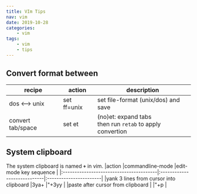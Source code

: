 ```yaml
---
title: VIm Tips
nav: vim
date: 2019-10-28
categories:
    - vim
tags:
    - vim
    - tips
---
```


## Convert format between 
|recipe              |action         |description                |
|--------------------|---------------|---------------------------|
|dos <--> unix       |set ff=unix    |set file-format (unix/dos) and save   |
|convert tab/space   |set et         |(no)et: expand tabs<br/> then run ``retab`` to apply convertion|

## System clipboard

The system clipboard is named **``+``** in vim.
|action                                   |commandline-mode             |edit-mode key sequence  |
|:----------------------------------------|:----------------------------|:-----------------------|
|yank 3 lines from cursor into clipboard  |3ya+                         |"+3yy                   |
|paste after cursor from clipboard        |                             |"+p                     |

